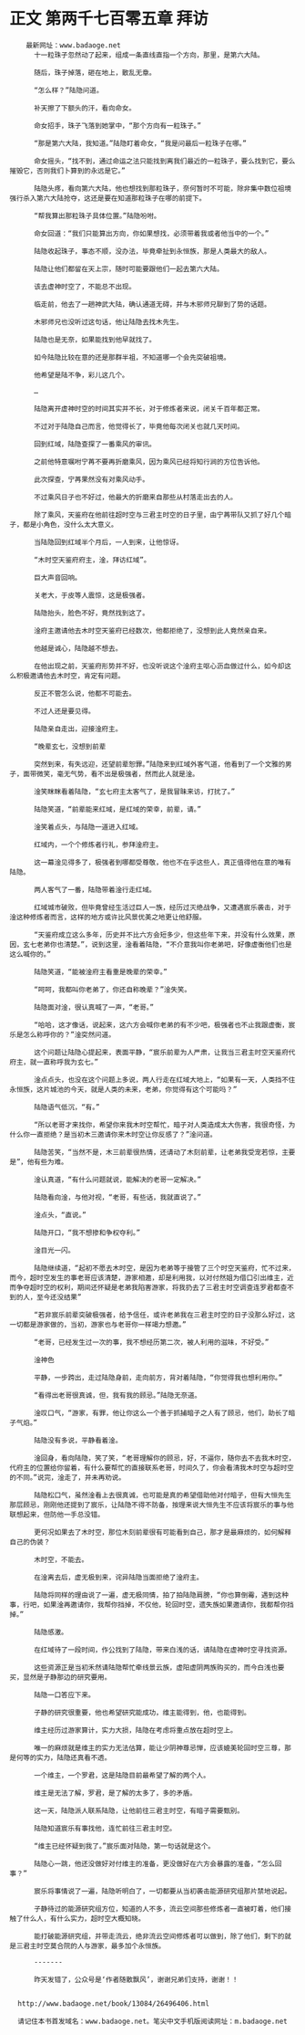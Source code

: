 # 正文 第两千七百零五章 拜访
        最新网址：www.badaoge.net
          十一粒珠子忽然动了起来，组成一条直线直指一个方向，那里，是第六大陆。
      
          随后，珠子掉落，砸在地上，散乱无章。
      
          “怎么样？”陆隐问道。
      
          补天擦了下额头的汗，看向命女。
      
          命女招手，珠子飞落到她掌中，“那个方向有一粒珠子。”
      
          “那是第六大陆，我知道。”陆隐盯着命女，“我是问最后一粒珠子在哪。”
      
          命女摇头，“找不到，通过命运之法只能找到离我们最近的一粒珠子，要么找到它，要么摧毁它，否则我们卜算到的永远是它。”
      
          陆隐头疼，看向第六大陆，他也想找到那粒珠子，奈何暂时不可能，除非集中数位祖境强行杀入第六大陆抢夺，这还是要在知道那粒珠子在哪的前提下。
      
          “帮我算出那粒珠子具体位置。”陆隐吩咐。
      
          命女回道：“我们只能算出方向，你如果想找，必须带着我或者他当中的一个。”
      
          陆隐收起珠子，事态不顺，没办法，毕竟牵扯到永恒族，那是人类最大的敌人。
      
          陆隐让他们都留在天上宗，随时可能要跟他们一起去第六大陆。
      
          该去虚神时空了，不能总不出现。
      
          临走前，他去了一趟神武大陆，确认通道无碍，并与木邪师兄聊到了势的话题。
      
          木邪师兄也没听过这句话，他让陆隐去找木先生。
      
          陆隐也是无奈，如果能找到他早就找了。
      
          如今陆隐比较在意的还是那群半祖，不知道哪一个会先突破祖境。
      
          他希望是陆不争，彩儿这几个。
      
          …
      
          陆隐离开虚神时空的时间其实并不长，对于修炼者来说，闭关千百年都正常。
      
          不过对于陆隐自己而言，他觉得长了，毕竟他每次闭关也就几天时间。
      
          回到红域，陆隐查探了一番乘风的审讯。
      
          之前他特意嘱咐宁苒不要再折磨乘风，因为乘风已经将知行涧的方位告诉他。
      
          此次探查，宁苒果然没有对乘风动手。
      
          不过乘风日子也不好过，他最大的折磨来自那些从村落走出去的人。
      
          除了乘风，天鉴府在他前往超时空与三君主时空的日子里，由宁苒带队又抓了好几个暗子，都是小角色，没什么太大意义。
      
          当陆隐回到红域半个月后，一人到来，让他惊讶。
      
          “木时空天鉴府府主，淦，拜访红域”。
      
          巨大声音回响。
      
          关老大，于皮等人震惊，这是极强者。
      
          陆隐抬头，脸色不好，竟然找到这了。
      
          淦府主邀请他去木时空天鉴府已经数次，他都拒绝了，没想到此人竟然亲自来。
      
          他越是诚心，陆隐越不想去。
      
          在他出现之前，天鉴府形势并不好，也没听说这个淦府主呕心沥血做过什么，如今却这么积极邀请他去木时空，肯定有问题。
      
          反正不管怎么说，他都不可能去。
      
          不过人还是要见得。
      
          陆隐亲自走出，迎接淦府主。
      
          “晚辈玄七，没想到前辈
      
          突然到来，有失远迎，还望前辈恕罪。”陆隐来到红域外客气道，他看到了一个文雅的男子，面带微笑，毫无气势，看不出是极强者，然而此人就是淦。
      
          淦笑眯眯看着陆隐，“玄七府主太客气了，是我冒昧来访，打扰了。”
      
          陆隐笑道，“前辈能来红域，是红域的荣幸，前辈，请。”
      
          淦笑着点头，与陆隐一道进入红域。
      
          红域内，一个个修炼者行礼，参拜淦府主。
      
          这一幕淦见得多了，极强者到哪都受尊敬，他也不在乎这些人，真正值得他在意的唯有陆隐。
      
          两人客气了一番，陆隐带着淦行走红域。
      
          红域城市破败，但毕竟曾经生活过巨人一族，经历过灭绝战争，又遭遇宸乐袭击，对于淦这种修炼者而言，这样的地方或许比风景优美之地更让他舒服。
      
          “天鉴府成立这么多年，历史并不比六方会短多少，但这些年下来，并没有什么效果，原因，玄七老弟你也清楚。”，说到这里，淦看着陆隐，“不介意我叫你老弟吧，好像虚衡他们也是这么喊你的。”
      
          陆隐笑道，“能被淦府主看重是晚辈的荣幸。”
      
          “呵呵，我都叫你老弟了，你还自称晚辈？”淦失笑。
      
          陆隐面对淦，很认真喊了一声，“老哥。”
      
          “哈哈，这才像话，说起来，这六方会喊你老弟的有不少吧，极强者也不止我跟虚衡，宸乐是怎么称呼你的？”淦突然问道。
      
          这个问题让陆隐心提起来，表面平静，“宸乐前辈为人严肃，让我当三君主时空天鉴府代府主，就一直称呼我为玄七。”
      
          淦点点头，也没在这个问题上多说，两人行走在红域大地上，“如果有一天，人类挡不住永恒族，这片城池的今天，就是人类的未来，老弟，你觉得有这个可能吗？”
      
          陆隐语气低沉，“有。”
      
          “所以老哥才来找你，希望你来我木时空帮忙，暗子对人类造成太大伤害，我很奇怪，为什么你一直拒绝？是当初木三邀请你来木时空让你反感了？”淦问道。
      
          陆隐苦笑，“当然不是，木三前辈很热情，还请动了木刻前辈，让老弟我受宠若惊，主要是”，他有些为难。
      
          淦认真道，“有什么问题就说，能解决的老哥一定解决。”
      
          陆隐看向淦，与他对视，“老哥，有些话，我就直说了。”
      
          淦点头，“直说。”
      
          陆隐开口，“我不想掺和争权夺利。”
      
          淦目光一闪。
      
          陆隐继续道，“起初不愿去木时空，是因为老弟等于接管了三个时空天鉴府，忙不过来，而今，超时空发生的事老哥应该清楚，游家相邀，却是利用我，以对付然姐为借口引出维主，近而争夺超时空的权利，期间还怀疑是老弟我陷害游家，将我扔去了三君主时空调查连罗君都查不到的人，至今还没结果”
      
          “若非宸乐前辈突破极强者，给予信任，或许老弟我在三君主时空的日子没那么好过，这一切都是游家做的，当初，游家也与老哥你一样竭力想邀。”
      
          “老哥，已经发生过一次的事，我不想经历第二次，被人利用的滋味，不好受。”
      
          淦神色
      
          平静，一步跨出，走过陆隐身前，走向前方，背对着陆隐，“你觉得我也想利用你。”
      
          “看得出老哥很真诚，但，我有我的顾忌。”陆隐无奈道。
      
          淦叹口气，“游家，有罪，他让你这么一个善于抓捕暗子之人有了顾忌，他们，助长了暗子气焰。”
      
          陆隐没有多说，平静看着淦。
      
          淦回身，看向陆隐，笑了笑，“老哥理解你的顾忌，好，不逼你，随你去不去我木时空，代府主的位置给你留着，有什么要帮忙的直接联系老哥，时间久了，你会看清我木时空与超时空的不同。”说完，淦走了，并未再劝说。
      
          陆隐松口气，虽然淦看上去很真诚，也可能是真的希望借助他对付暗子，但有大恒先生那层顾忌，刚刚他还提到了宸乐，让陆隐不得不防备，按理来说大恒先生不应该将宸乐的事与他联想起来，但防他一手总没错。
      
          更何况如果去了木时空，那位木刻前辈很有可能看到自己，那才是最麻烦的，如何解释自己的伪装？
      
          木时空，不能去。
      
          在淦离去后，虚无极到来，诧异陆隐当面拒绝了淦府主。
      
          陆隐将同样的理由说了一遍，虚无极同情，拍了拍陆隐肩膀，“你也算倒霉，遇到这种事，行吧，如果淦再邀请你，我帮你挡掉，不仅他，轮回时空，遗失族如果邀请你，我都帮你挡掉。”
      
          陆隐感激。
      
          在红域待了一段时间，作公找到了陆隐，带来白浅的话，请陆隐在虚神时空寻找资源。
      
          这些资源正是当初禾然请陆隐帮忙牵线景云族，虚阳虚阴两族购买的，而今白浅也要买，显然是子静那边的研究要用。
      
          陆隐一口答应下来。
      
          子静的研究很重要，他也希望研究能成功，维主能得到，他，也能得到。
      
          维主经历过游家算计，实力大损，陆隐在考虑将重点放在超时空上。
      
          唯一的麻烦就是维主的实力无法估算，能让少阴神尊忌惮，应该媲美轮回时空三尊，那是何等的实力，陆隐还真看不透。
      
          一个维主，一个罗君，这是陆隐目前最希望了解的两个人。
      
          维主是无法了解，罗君，是了解的太多了，多的矛盾。
      
          这一天，陆隐派人联系陆隐，让他前往三君主时空，有暗子需要甄别。
      
          陆隐知道宸乐有事找他，连忙前往三君主时空。
      
          “维主已经怀疑到我了。”宸乐面对陆隐，第一句话就是这个。
      
          陆隐心一跳，他还没做好对付维主的准备，更没做好在六方会暴露的准备，“怎么回事？”
      
          宸乐将事情说了一遍，陆隐听明白了，一切都要从当初袭击能源研究组那片禁地说起。
      
          子静待过的能源研究组方位，知道的人不多，流云空间那些修炼者一直被盯着，他们接触了什么人，有什么实力，超时空大概知晓。
      
          能打破能源研究组，并带走流云，绝非流云空间修炼者可以做到，除了他们，剩下的就是三君主时空莫合院的人与游家，最多加个永恒族。
      
          -------
      
          昨天发错了，公众号是‘作者随散飘风’，谢谢兄弟们支持，谢谢！！
      
      
      http://www.badaoge.net/book/13084/26496406.html
      
      请记住本书首发域名：www.badaoge.net。笔尖中文手机版阅读网址：m.badaoge.net